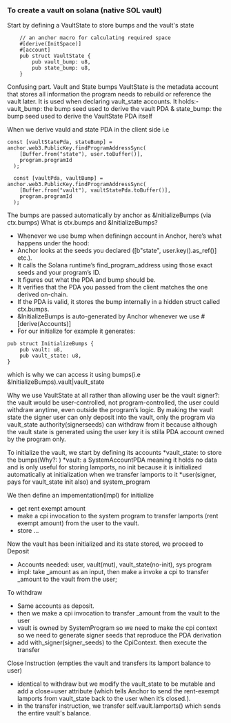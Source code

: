 ### To create a vault on solana (native SOL vault)
Start by defining a VaultState to store bumps and the vault's state
```
    // an anchor macro for calculating required space
    #[derive(InitSpace)]
    #[account]
    pub struct VaultState {
        pub vault_bump: u8,
        pub state_bump: u8,
    }
```

Confusing part. Vault and State bumps
VaultState is the metadata account that stores all information the program needs to rebuild or reference the vault later. It is used when declaring vault_state accounts.
It holds:- vault_bump: the bump seed used to derive the vault PDA & state_bump: the bump seed used to derive the VaultState PDA itself

When we derive vauld and state PDA in the client side i.e
```
const [vaultStatePda, stateBump] = anchor.web3.PublicKey.findProgramAddressSync(
    [Buffer.from("state"), user.toBuffer()],
    program.programId
  );

  const [vaultPda, vaultBump] = anchor.web3.PublicKey.findProgramAddressSync(
    [Buffer.from("vault"), vaultStatePda.toBuffer()],
    program.programId
  );
```

The bumps are passed automatically by anchor as &InitializeBumps (via ctx.bumps)
What is ctx.bumps and &InitializeBumps?
- Whenever we use bump when definingn account in Anchor, here’s what happens under the hood:
- Anchor looks at the seeds you declared ([b"state", user.key().as_ref()] etc.).
- It calls the Solana runtime’s find_program_address using those exact seeds and your program’s ID.
- It figures out what the PDA and bump should be.
- It verifies that the PDA you passed from the client matches the one derived on-chain.
- If the PDA is valid, it stores the bump internally in a hidden struct called ctx.bumps.
- &InitializeBumps is auto-generated by Anchor whenever we use #[derive(Accounts)]
- For our initialize for example it generates:
```
pub struct InitializeBumps {
    pub vault: u8,
    pub vault_state: u8,
}
```
which is why we can access it using bumps(i.e &InitializeBumps).vault|vault_state

Why we use VaultState at all rather than allowing user be the vault signer?: the vault would be user-controlled, not program-controlled, the user could withdraw anytime, even outside the program’s logic. By making the vault state the signer user can only deposit into the vault, only the program via vault_state authority(signerseeds) can withdraw from it because although the vault state is generated using the user key it is stilla PDA account owned by the program only.



To initialize the vault, we start by defining its accounts
*vault_state: to store the bumps(Why?: )
*vault: a SystemAccountPDA meaning it holds no data and is only useful for storing lamports, no init because it is initialized automatically at initialization when we transfer lamports to it
*user(signer, pays for vault_state init also) and system_program

We then define an impementation(impl) for initialize
- get rent exempt amount
- make a cpi invocation to the system program to transfer lamports (rent exempt amount) from the user to the vault.
- store ...

Now the vault has been initialized and its state stored, we proceed to Deposit
- Accounts needed: user, vault(mut), vault_state(no-init), sys program
- impl: take _amount as an input, then make a invoke a cpi to transfer _amount to the vault from the user;

To withdraw
- Same accounts as deposit.
- then we make a cpi invocation to transfer _amount from the vault to the user
- vault is owned by SystemProgram so we need to make the cpi context so we need to generate signer seeds that reproduce the PDA derivation
- add with_signer(signer_seeds) to the CpiContext. then execute the transfer

Close Instruction (empties the vault and transfers its lamport balance to user)
- identical to withdraw but we modify the vault_state to be mutable and add a close=user attribute (which tells Anchor to send the rent-exempt lamports from vault_state back to the user when it’s closed.).
- in the transfer instruction, we transfer self.vault.lamports() which sends the entire vault's balance.







